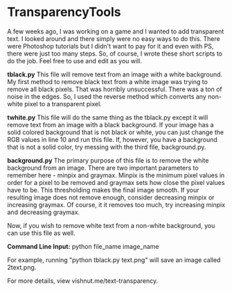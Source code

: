 # TransparencyTools

A few weeks ago, I was working on a game and I wanted to add transparent text. I looked around and there simply were no easy ways to do this. There were Photoshop tutorials but I didn't want to pay for it and even with PS, there were just too many steps. So, of course, I wrote these short scripts to do the job. Feel free to use and edit as you will.

**tblack.py**
This file will remove text from an image with a white background. My first method to remove black text from a white image was trying to remove all black pixels. That was horribly unsuccessful. There was a ton of noise in the edges. So, I used the reverse method which converts any non-white pixel to a transparent pixel.

**twhite.py**
This file will do the same thing as the tblack.py except it will remove text from an image with a black background. If your image has a solid colored background that is not black or white, you can just change the RGB values in line 10 and run this file. If, however, you have a background that is not a solid color, try messing with the third file, background.py.

**background.py**
The primary purpose of this file is to remove the white background from an image. There are two important parameters to remember here - minpix and graymax. Minpix is the minimum pixel values in order for a pixel to be removed and graymax sets how close the pixel values have to be. This thresholding makes the final image smooth. If your resulting image does not remove enough, consider decreasing minpix or increasing graymax. Of course, it it removes too much, try increasing minpix and decreasing graymax.

Now, if you wish to remove white text from a non-white background, you can use this file as well.

**Command Line Input:**
python file_name image_name

For example, running "python tblack.py text.png" will save an image called 2text.png.

For more details, view vishnut.me/text-transparency.
